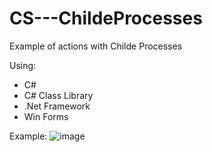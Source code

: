 # CS---ChildeProcesses
Example of actions with Childe Processes 

Using:
- C#
- C# Class Library 
- .Net Framework
- Win Forms

Example:
![image](https://github.com/user-attachments/assets/865e4e79-735e-4b2d-90af-ba1cf57e6670)

